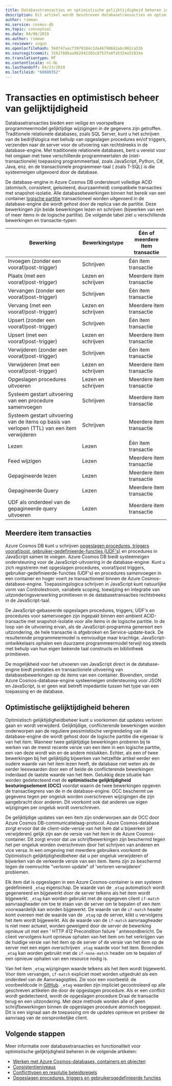 ```yaml
---
title: Databasetransacties en optimistische gelijktijdigheid beheren in Azure Cosmos DB
description: Dit artikel wordt beschreven databasetransacties en optimistische gelijktijdigheid beheren in Azure Cosmos DB
author: rimman
ms.service: cosmos-db
ms.topic: conceptual
ms.date: 04/08/2019
ms.author: rimman
ms.reviewer: sngun
ms.openlocfilehash: 568f47aacf39793d4c2da46798682abc002ca33b
ms.sourcegitcommit: 3102f886aa962842303c8753fe8fa5324a52834a
ms.translationtype: MT
ms.contentlocale: nl-NL
ms.lasthandoff: 04/23/2019
ms.locfileid: "60889352"
---
```

# <a name="transactions-and-optimistic-concurrency-control"></a>Transacties en optimistisch beheer van gelijktijdigheid

Databasetransacties bieden een veilige en voorspelbare programmeermodel gelijktijdige wijzigingen in de gegevens zijn getroffen. Traditionele relationele databases, zoals SQL Server, kunt u het schrijven van de bedrijfslogica met behulp van opgeslagen procedures en/of triggers, verzenden naar de server voor de uitvoering van rechtstreeks in de database-engine. Met traditionele relationele databases, bent u vereist voor het omgaan met twee verschillende programmeertalen de (niet-transactionele) toepassing programmeertaal, zoals JavaScript, Python, C#, Java, enz. en de transactionele programmeer-taal ( zoals T-SQL) is die systeemeigen uitgevoerd door de database.

De database-engine in Azure Cosmos DB ondersteunt volledige ACID (atomisch, consistent, geïsoleerd, duurzaamheid) compatibele transacties met snapshot-isolatie. Alle databasebewerkingen binnen het bereik van een container [logische partitie](partition-data.md) transactioneel worden uitgevoerd in de database-engine die wordt gehost door de replica van de partitie. Deze bewerkingen zijn beide bewerkingen lezen en schrijven (bijwerken van een of meer items in de logische partitie). De volgende tabel ziet u verschillende bewerkingen en transactie-typen:

| **Bewerking**  | **Bewerkingstype** | **Één of meerdere Item transactie** |
|---------|---------|---------|
| Invoegen (zonder een vooraf/post-trigger) | Schrijven | Één item transactie |
| Plaats (met een vooraf/post-trigger) | Lezen en schrijven | Meerdere item transactie |
| Vervangen (zonder een vooraf/post-trigger) | Schrijven | Één item transactie |
| Vervang (met een vooraf/post-trigger) | Lezen en schrijven | Meerdere item transactie |
| Upsert (zonder een vooraf/post-trigger) | Schrijven | Één item transactie |
| Upsert (met een vooraf/post-trigger) | Lezen en schrijven | Meerdere item transactie |
| Verwijderen (zonder een vooraf/post-trigger) | Schrijven | Één item transactie |
| Verwijderen (met een vooraf/post-trigger) | Lezen en schrijven | Meerdere item transactie |
| Opgeslagen procedures uitvoeren | Lezen en schrijven | Meerdere item transactie |
| Systeem gestart uitvoering van een procedure samenvoegen | Schrijven | Meerdere item transactie |
| Systeem gestart uitvoering van de items op basis van verlopen (TTL) van een item verwijderen | Schrijven | Meerdere item transactie |
| Lezen | Lezen | Één item transactie |
| Feed wijzigen | Lezen | Meerdere item transactie |
| Gepagineerde lezen | Lezen | Meerdere item transactie |
| Gepagineerde Query | Lezen | Meerdere item transactie |
| UDF als onderdeel van de gepagineerde query uitvoeren | Lezen | Meerdere item transactie |

## <a name="multi-item-transactions"></a>Meerdere item transacties

Azure Cosmos DB kunt u schrijven [opgeslagen procedures, triggers vooraf/post, gebruiker-gedefinieerde-functies (UDF's)](stored-procedures-triggers-udfs.md) en procedures in JavaScript samen te voegen. Azure Cosmos DB biedt systeemeigen ondersteuning voor de JavaScript-uitvoering in de database-engine. Kunt u zich registreren met opgeslagen procedures, vooraf/post triggers, gebruiker-gedefinieerde-functies (UDF's) en procedures samenvoegen in een container en hoger voert ze transactioneel binnen de Azure Cosmos-database-engine. Toepassingslogica schrijven in JavaScript kunt natuurlijke vorm van Controlestroom, variabele scoping, toewijzing en integratie van uitzonderingsverwerking primitieven in de databasetransacties rechtstreeks in de JavaScript-taal.

De JavaScript-gebaseerde opgeslagen procedures, triggers, UDF's en procedures voor samenvoegen zijn ingepakt binnen een ambient ACID-transactie met snapshot-isolatie voor alle items in de logische partitie. In de loop van de uitvoering ervan, als de JavaScript-programma genereert een uitzondering, de hele transactie is afgebroken en Service-update-back. De resulterende programmeermodel is eenvoudige maar krachtige. JavaScript-ontwikkelaars ophalen een duurzame programmeermodel terwijl nog steeds met behulp van hun eigen bekende taal constructs en bibliotheek primitieven.

De mogelijkheid voor het uitvoeren van JavaScript direct in de database-engine biedt prestaties en transactionele uitvoering van databasebewerkingen op de items van een container. Bovendien, omdat Azure Cosmos-database-engine systeemeigen ondersteuning voor JSON en JavaScript, is er geen wat betreft impedantie tussen het type van een toepassing en de database.

## <a name="optimistic-concurrency-control"></a>Optimistische gelijktijdigheid beheren 

Optimistisch gelijktijdigheidbeheer kunt u voorkomen dat updates verloren gaan en wordt verwijderd. Gelijktijdige, conflicterende bewerkingen worden onderworpen aan de reguliere pessimistische vergrendeling van de database-engine die wordt gehost door de logische partitie die eigenaar is van het item. Wanneer twee gelijktijdige bewerkingen proberen bij te werken van de meest recente versie van een item in een logische partitie, een van deze wordt win en de andere mislukken. Echter, als een of twee bewerkingen bij het gelijktijdig bijwerken van hetzelfde artikel eerder een oudere waarde van het item lezen heeft, de database niet weten als de eerder leeswaarden door een of beide de conflicterende bewerkingen inderdaad de laatste waarde van het item. Gelukkig deze situatie kan worden gedetecteerd met de **optimistische gelijktijdigheid besturingselement (OCC)** voordat waarin de twee bewerkingen opgeven de transactiegrens van de in de database-engine. OCC beschermt uw gegevens tegen per ongeluk worden overschreven wijzigingen die zijn aangebracht door anderen. Dit voorkomt ook dat anderen uw eigen wijzigingen per ongeluk wordt overschreven.

De gelijktijdige updates van een item zijn onderworpen aan de OCC door Azure Cosmos DB-communicatielaag-protocol. Azure Cosmos-database zorgt ervoor dat de client-side-versie van het item dat u bijwerken (of verwijderen) gelijk zijn aan de versie van het item in de Azure Cosmos-container. Dit zorgt ervoor dat uw schrijfbewerkingen zijn beschermd tegen het per ongeluk worden overschreven door het schrijven van anderen en vice versa. In een omgeving met meerdere gebruikers voorkomt de Optimistisch gelijktijdigheidbeheer dat u per ongeluk verwijderen of bijwerken van de verkeerde versie van een item. Items zijn zo beschermd tegen de roemruchte "verloren update" of 'verloren verwijderen' problemen.

Elk item dat is opgeslagen in een Azure Cosmos-container is een systeem gedefinieerd `_etag` eigenschap. De waarde van de `_etag` automatisch wordt gegenereerd en bijgewerkt door de server telkens als het item wordt bijgewerkt. `_etag` kan worden gebruikt met de opgegeven client `if-match` aanvraagheader om toe te staan van de server om te bepalen of een item voorwaardelijk kan worden bijgewerkt. De waarde van de `if-match` header komt overeen met de waarde van de `_etag` op de server, klikt u vervolgens het item wordt bijgewerkt. Als de waarde van de `if-match` aanvraagheader is niet meer actueel, worden geweigerd door de server de bewerking opnieuw uit met een ' HTTP 412 Precondition failure ' antwoordbericht. De client vervolgens kunt opnieuw ophalen van het item om het verkrijgen van de huidige versie van het item op de server of de versie van het item op de server met een eigen overschrijven `_etag` waarde voor het item. Bovendien `_etag` kan worden gebruikt met de `if-none-match` header om te bepalen of een opnieuw ophalen van een resource nodig is. 

Van het item `_etag` wijzigingen waarde telkens als het item wordt bijgewerkt. Voor item vervangen, `if-match` expliciet moet worden uitgedrukt als een onderdeel van de Aanvraagopties. Zie voor een voorbeeld: de voorbeeldcode in [GitHub](https://github.com/Azure/azure-documentdb-dotnet/blob/master/samples/code-samples/DocumentManagement/Program.cs#L398-L446). `_etag` waarden zijn impliciet gecontroleerd op alle geschreven artikelen die door de opgeslagen procedure. Als er een conflict wordt gedetecteerd, wordt de opgeslagen procedure Draai de transactie terug en een uitzondering. Met deze methode worden alle of geen schrijfbewerkingen binnen de opgeslagen procedure atomisch toegepast. Dit is een signaal aan de toepassing om de updates opnieuw en probeer de aanvraag van de oorspronkelijke client.

## <a name="next-steps"></a>Volgende stappen

Meer informatie over databasetransacties en functionaliteit voor optimistische gelijktijdigheid beheren in de volgende artikelen:

- [Werken met Azure Cosmos-databases, containers en objecten](databases-containers-items.md)
- [Consistentieniveaus](consistency-levels.md)
- [Conflicttypen en resolutie beleidsregels](conflict-resolution-policies.md)
- [Opgeslagen procedures, triggers en gebruikersgedefinieerde functies](stored-procedures-triggers-udfs.md)
